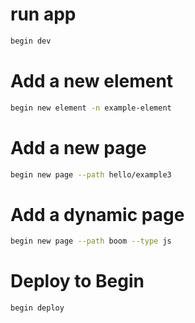 # run app

```sh
begin dev
```

# Add a new element
```sh
begin new element -n example-element
```

# Add a new page
```sh
begin new page --path hello/example3
```

# Add a dynamic page
```sh 
begin new page --path boom --type js
```

# Deploy to Begin 
```sh
begin deploy
```
